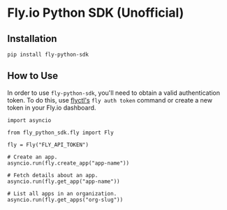 # Fly.io Python SDK (Unofficial)

## Installation

```
pip install fly-python-sdk
```

## How to Use

In order to use `fly-python-sdk`, you'll need to obtain a valid authentication token. To do this, use [flyctl's](https://github.com/superfly/flyctl) `fly auth token` command or create a new token in your Fly.io dashboard.

```
import asyncio

from fly_python_sdk.fly import Fly

fly = Fly("FLY_API_TOKEN")

# Create an app.
asyncio.run(fly.create_app("app-name"))

# Fetch details about an app.
asyncio.run(fly.get_app("app-name"))

# List all apps in an organization.
asyncio.run(fly.get_apps("org-slug"))
```
